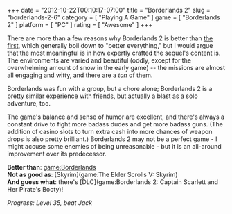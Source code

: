 +++
date = "2012-10-22T00:10:17-07:00"
title = "Borderlands 2"
slug = "borderlands-2-6"
category = [ "Playing A Game" ]
game = [ "Borderlands 2" ]
platform = [ "PC" ]
rating = [ "Awesome" ]
+++

There are more than a few reasons why Borderlands 2 is better than [the first](game:Borderlands), which generally boil down to "better everything," but I would argue that the most meaningful is in how expertly crafted the sequel's content is.  The environments are varied and beautiful (oddly, except for the overwhelming amount of snow in the early game) -- the missions are almost all engaging and witty, and there are a <i>ton</i> of them.

Borderlands was fun with a group, but a chore alone; Borderlands 2 is a pretty similar experience with friends, but actually a blast as a solo adventure, too.

The game's balance and sense of humor are excellent, and there's always a constant drive to fight more badass dudes and get more badass guns.  (The addition of casino slots to turn extra cash into more chances of weapon drops is also pretty brilliant.)  Borderlands 2 may not be a perfect game - I might accuse some enemies of being unreasonable - but it is an all-around improvement over its predecessor.

<b>Better than</b>: <game:Borderlands>  
<b>Not as good as</b>: [Skyrim](game:The Elder Scrolls V: Skyrim)  
<b>And guess what</b>: there's [DLC](game:Borderlands 2: Captain Scarlett and Her Pirate's Booty)!

<i>Progress: Level 35, beat Jack</i>